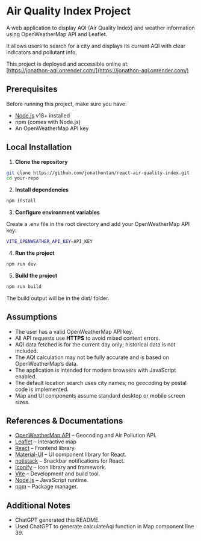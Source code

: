 # Air Quality Index Project

A web application to display AQI (Air Quality Index) and weather information using OpenWeatherMap API and Leaflet.

It allows users to search for a city and displays its current AQI with clear indicators and pollutant info.

This project is deployed and accessible online at:  
[https://jonathon-aqi.onrender.com/](https://jonathon-aqi.onrender.com/)

## Prerequisites

Before running this project, make sure you have:

- [Node.js](https://nodejs.org/) v18+ installed
- npm (comes with Node.js)
- An OpenWeatherMap API key

## Local Installation

1. **Clone the repository**

```bash
git clone https://github.com/jonathontan/react-air-quality-index.git
cd your-repo
```

2. **Install dependencies**

```bash
npm install
```

3. **Configure environment variables**

Create a .env file in the root directory and add your OpenWeatherMap API key:

```bash
VITE_OPENWEATHER_API_KEY=API_KEY
```

4. **Run the project**

```bash
npm run dev
```

5. **Build the project**

```bash
npm run build
```
The build output will be in the dist/ folder.

## Assumptions
- The user has a valid OpenWeatherMap API key.
- All API requests use **HTTPS** to avoid mixed content errors.
- AQI data fetched is for the current day only; historical data is not included.
- The AQI calculation may not be fully accurate and is based on OpenWeatherMap’s data.
- The application is intended for modern browsers with JavaScript enabled.
- The default location search uses city names; no geocoding by postal code is implemented.
- Map and UI components assume standard desktop or mobile screen sizes.

## References & Documentations
- [OpenWeatherMap API](https://openweathermap.org/api) – Geocoding and Air Pollution API.
- [Leaflet](https://react-leaflet.js.org/docs/) – Interactive map
- [React](https://reactjs.org/) – Frontend library.
- [Material-UI](https://mui.com/material-ui) – UI component library for React.
- [notistack](https://iamhosseindhv.com/notistack) – Snackbar notifications for React.
- [Iconify](https://iconify.design/) – Icon library and framework.
- [Vite](https://vitejs.dev/) – Development and build tool.
- [Node.js](https://nodejs.org/) – JavaScript runtime.
- [npm](https://www.npmjs.com/) – Package manager.

## Additional Notes
- ChatGPT generated this README.
- Used ChatGPT to generate calculateAqi function in Map component line 39.